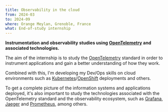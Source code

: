```yaml
---
title: Observability in the cloud
from: 2024-03
to: 2024-09
where: Orange Meylan, Grenoble, France
what: End-of-study internship
---
```


**Instrumentation and observability studies using [OpenTelemetry](https://opentelemetry.io) and associated technologies.**

The aim of the internship is to study the [OpenTelemetry](https://opentelemetry.io) standard in order to instrument applications and gain a better understanding of how they work.

Combined with this, I'm developing my Dev/Ops skills on cloud environments such as [Kubernetes](https://kubernetes.io)/[OpenShift](https://openshift.com) deployments and others.

To get a complete picture of the information systems and applications deployed, it's also important to study the technologies associated with the OpenTelemetry standard and the observability ecosystem, such as [Grafana](https://grafana.org), [Jaeger](https://jaegertracing.io) and [Prometheus](https://prometheus.io), among others.
